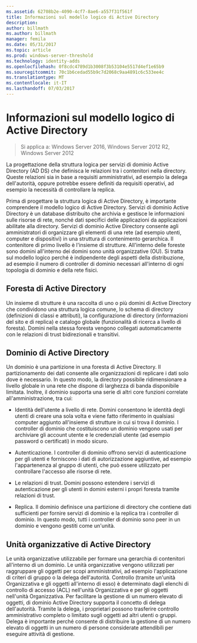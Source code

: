 ```yaml
---
ms.assetid: 62708b2e-4090-4cf7-8ae6-a557f31f561f
title: Informazioni sul modello logico di Active Directory
description: 
author: billmath
ms.author: billmath
manager: femila
ms.date: 05/31/2017
ms.topic: article
ms.prod: windows-server-threshold
ms.technology: identity-adds
ms.openlocfilehash: 0f8cdc4789d1b3008f3b53104e5517d4ef1e65b9
ms.sourcegitcommit: 70c1b6cedad55b9c7d2068c9aa4891c6c533ee4c
ms.translationtype: MT
ms.contentlocale: it-IT
ms.lasthandoff: 07/03/2017
---
```

# <a name="understanding-the-active-directory-logical-model"></a>Informazioni sul modello logico di Active Directory

>Si applica a: Windows Server 2016, Windows Server 2012 R2, Windows Server 2012

La progettazione della struttura logica per servizi di dominio Active Directory (AD DS) che definisca le relazioni tra i contenitori nella directory. Queste relazioni sia in base a requisiti amministrativi, ad esempio la delega dell'autorità, oppure potrebbe essere definiti da requisiti operativi, ad esempio la necessità di controllare la replica.  
  
Prima di progettare la struttura logica di Active Directory, è importante comprendere il modello logico di Active Directory. Servizi di dominio Active Directory è un database distribuito che archivia e gestisce le informazioni sulle risorse di rete, nonché dati specifici delle applicazioni da applicazioni abilitate alla directory. Servizi di dominio Active Directory consente agli amministratori di organizzare gli elementi di una rete (ad esempio utenti, computer e dispositivi) in una struttura di contenimento gerarchica. Il contenitore di primo livello è l'insieme di strutture. All'interno delle foreste sono domini all'interno dei domini sono unità organizzative (OU). Si tratta sul modello logico perché è indipendente degli aspetti della distribuzione, ad esempio il numero di controller di dominio necessari all'interno di ogni topologia di dominio e della rete fisici.  
  
## <a name="active-directory-forest"></a>Foresta di Active Directory  
Un insieme di strutture è una raccolta di uno o più domini di Active Directory che condividono una struttura logica comune, lo schema di directory (definizioni di classi e attributi), la configurazione di directory (informazioni del sito e di replica) e catalogo globale (funzionalità di ricerca a livello di foresta). Domini nella stessa foresta vengono collegati automaticamente con le relazioni di trust bidirezionali e transitivi.  
  
## <a name="active-directory-domain"></a>Dominio di Active Directory  
Un dominio è una partizione in una foresta di Active Directory. Il partizionamento dei dati consente alle organizzazioni di replicare i dati solo dove è necessario. In questo modo, la directory possibile ridimensionare a livello globale in una rete che dispone di larghezza di banda disponibile limitata. Inoltre, il dominio supporta una serie di altri core funzioni correlate all'amministrazione, tra cui:  
  
-   Identità dell'utente a livello di rete. Domini consentono le identità degli utenti di creare una sola volta e viene fatto riferimento in qualsiasi computer aggiunto all'insieme di strutture in cui si trova il dominio. I controller di dominio che costituiscono un dominio vengono usati per archiviare gli account utente e le credenziali utente (ad esempio password o certificati) in modo sicuro.  
  
-   Autenticazione. I controller di dominio offrono servizi di autenticazione per gli utenti e forniscono i dati di autorizzazione aggiuntive, ad esempio l'appartenenza al gruppo di utenti, che può essere utilizzato per controllare l'accesso alle risorse di rete.  
  
-   Le relazioni di trust. Domini possono estendere i servizi di autenticazione per gli utenti in domini esterni i propri foresta tramite relazioni di trust.  
  
-   Replica. Il dominio definisce una partizione di directory che contiene dati sufficienti per fornire servizi di dominio e la replica tra i controller di dominio. In questo modo, tutti i controller di dominio sono peer in un dominio e vengono gestiti come un'unità.  
  
## <a name="active-directory-organizational-units"></a>Unità organizzative di Active Directory  
Le unità organizzative utilizzabile per formare una gerarchia di contenitori all'interno di un dominio. Le unità organizzative vengono utilizzati per raggruppare gli oggetti per scopi amministrativi, ad esempio l'applicazione di criteri di gruppo o la delega dell'autorità. Controllo (tramite un'unità Organizzativa e gli oggetti all'interno di esso) è determinato dagli elenchi di controllo di accesso (ACL) nell'unità Organizzativa e per gli oggetti nell'unità Organizzativa. Per facilitare la gestione di un numero elevato di oggetti, di dominio Active Directory supporta il concetto di delega dell'autorità. Tramite la delega, i proprietari possono trasferire controllo amministrativo completo o limitato sugli oggetti ad altri utenti o gruppi. Delega è importante perché consente di distribuire la gestione di un numero elevato di oggetti in un numero di persone considerate attendibili per eseguire attività di gestione.  
  


